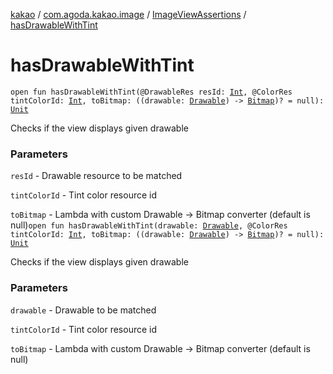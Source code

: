 [kakao](../../index.md) / [com.agoda.kakao.image](../index.md) / [ImageViewAssertions](index.md) / [hasDrawableWithTint](./has-drawable-with-tint.md)

# hasDrawableWithTint

`open fun hasDrawableWithTint(@DrawableRes resId: `[`Int`](https://kotlinlang.org/api/latest/jvm/stdlib/kotlin/-int/index.html)`, @ColorRes tintColorId: `[`Int`](https://kotlinlang.org/api/latest/jvm/stdlib/kotlin/-int/index.html)`, toBitmap: ((drawable: `[`Drawable`](https://developer.android.com/reference/android/graphics/drawable/Drawable.html)`) -> `[`Bitmap`](https://developer.android.com/reference/android/graphics/Bitmap.html)`)? = null): `[`Unit`](https://kotlinlang.org/api/latest/jvm/stdlib/kotlin/-unit/index.html)

Checks if the view displays given drawable

### Parameters

`resId` - Drawable resource to be matched

`tintColorId` - Tint color  resource id

`toBitmap` - Lambda with custom Drawable -&gt; Bitmap converter (default is null)`open fun hasDrawableWithTint(drawable: `[`Drawable`](https://developer.android.com/reference/android/graphics/drawable/Drawable.html)`, @ColorRes tintColorId: `[`Int`](https://kotlinlang.org/api/latest/jvm/stdlib/kotlin/-int/index.html)`, toBitmap: ((drawable: `[`Drawable`](https://developer.android.com/reference/android/graphics/drawable/Drawable.html)`) -> `[`Bitmap`](https://developer.android.com/reference/android/graphics/Bitmap.html)`)? = null): `[`Unit`](https://kotlinlang.org/api/latest/jvm/stdlib/kotlin/-unit/index.html)

Checks if the view displays given drawable

### Parameters

`drawable` - Drawable to be matched

`tintColorId` - Tint color  resource id

`toBitmap` - Lambda with custom Drawable -&gt; Bitmap converter (default is null)